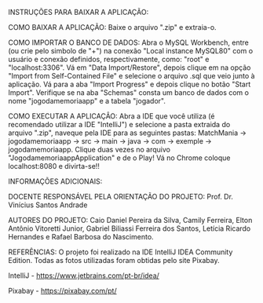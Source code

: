 INSTRUÇÕES PARA BAIXAR A APLICAÇÃO:

COMO BAIXAR A APLICAÇÃO: Baixe o arquivo ".zip" e extraia-o.

COMO IMPORTAR O BANCO DE DADOS: Abra o MySQL Workbench, entre (ou crie pelo simbolo de "+") na conexão "Local instance MySQL80" com o usuário e conexão definidos, respectivamente, como: "root" e "localhost:3306". Vá em "Data Import/Restore", depois clique em na opção "Import from Self-Contained File" e selecione o arquivo .sql que veio junto à aplicação. Vá para a aba "Import Progress" e depois clique no botão "Start Import". Verifique se na aba "Schemas" consta um banco de dados com o nome "jogodamemoriaapp" e a tabela "jogador".

COMO EXECUTAR A APLICAÇÂO: Abra a IDE que você utiliza (é recomendado utilizar a IDE "IntelliJ") e selecione a pasta extraida do arquivo ".zip", naveque pela IDE para as seguintes pastas: MatchMania -> jogodamemoriaapp -> src -> main -> java -> com -> exemple -> jogodamemoriaapp. Clique duas vezes no arquivo "JogodamemoriaappApplication" e de o Play! Vá no Chrome coloque localhost:8080 e divirta-se!!

INFORMAÇÕES ADICIONAIS:

DOCENTE RESPONSÁVEL PELA ORIENTAÇÃO DO PROJETO: Prof. Dr. Vinícius Santos Andrade

AUTORES DO PROJETO: Caio Daniel Pereira da Silva, Camily Ferreira, Elton Antônio Vitoretti Junior, Gabriel Biliassi Ferreira dos Santos, Letícia Ricardo Hernandes e Rafael Barbosa do Nascimento.

REFERÊNCIAS: O projeto foi realizado na IDE IntelliJ IDEA Community Edition. Todas as fotos utilizadas foram obtidas pelo site Pixabay.

IntelliJ - https://www.jetbrains.com/pt-br/idea/

Pixabay - https://pixabay.com/pt/ 
